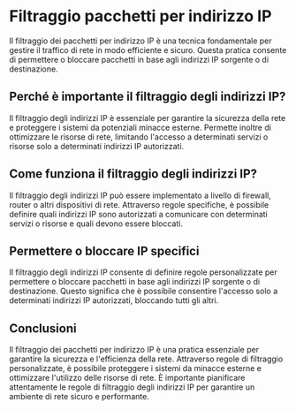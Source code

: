 # Filtraggio pacchetti per indirizzo IP

Il filtraggio dei pacchetti per indirizzo IP è una tecnica fondamentale per gestire il traffico di rete in modo efficiente e sicuro. Questa pratica consente di permettere o bloccare pacchetti in base agli indirizzi IP sorgente o di destinazione.

## Perché è importante il filtraggio degli indirizzi IP?

Il filtraggio degli indirizzi IP è essenziale per garantire la sicurezza della rete e proteggere i sistemi da potenziali minacce esterne. Permette inoltre di ottimizzare le risorse di rete, limitando l'accesso a determinati servizi o risorse solo a determinati indirizzi IP autorizzati.

## Come funziona il filtraggio degli indirizzi IP?

Il filtraggio degli indirizzi IP può essere implementato a livello di firewall, router o altri dispositivi di rete. Attraverso regole specifiche, è possibile definire quali indirizzi IP sono autorizzati a comunicare con determinati servizi o risorse e quali devono essere bloccati.

## Permettere o bloccare IP specifici

Il filtraggio degli indirizzi IP consente di definire regole personalizzate per permettere o bloccare pacchetti in base agli indirizzi IP sorgente o di destinazione. Questo significa che è possibile consentire l'accesso solo a determinati indirizzi IP autorizzati, bloccando tutti gli altri.

## Conclusioni

Il filtraggio dei pacchetti per indirizzo IP è una pratica essenziale per garantire la sicurezza e l'efficienza della rete. Attraverso regole di filtraggio personalizzate, è possibile proteggere i sistemi da minacce esterne e ottimizzare l'utilizzo delle risorse di rete. È importante pianificare attentamente le regole di filtraggio degli indirizzi IP per garantire un ambiente di rete sicuro e performante.